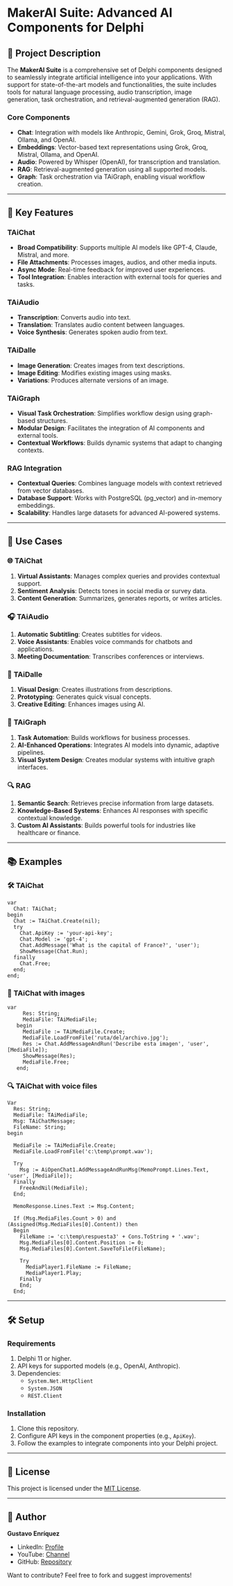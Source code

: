 
# MakerAI Suite: Advanced AI Components for Delphi


## 📌 Project Description

The **MakerAI Suite** is a comprehensive set of Delphi components designed to seamlessly integrate artificial intelligence into your applications. With support for state-of-the-art models and functionalities, the suite includes tools for natural language processing, audio transcription, image generation, task orchestration, and retrieval-augmented generation (RAG).

### Core Components

- **Chat**: Integration with models like Anthropic, Gemini, Grok, Groq, Mistral, Ollama, and OpenAI.
- **Embeddings**: Vector-based text representations using Grok, Groq, Mistral, Ollama, and OpenAI.
- **Audio**: Powered by Whisper (OpenAI), for transcription and translation.
- **RAG**: Retrieval-augmented generation using all supported models.
- **Graph**: Task orchestration via TAiGraph, enabling visual workflow creation.

---

## 🌟 Key Features

### TAiChat
- **Broad Compatibility**: Supports multiple AI models like GPT-4, Claude, Mistral, and more.
- **File Attachments**: Processes images, audios, and other media inputs.
- **Async Mode**: Real-time feedback for improved user experiences.
- **Tool Integration**: Enables interaction with external tools for queries and tasks.

### TAiAudio
- **Transcription**: Converts audio into text.
- **Translation**: Translates audio content between languages.
- **Voice Synthesis**: Generates spoken audio from text.

### TAiDalle
- **Image Generation**: Creates images from text descriptions.
- **Image Editing**: Modifies existing images using masks.
- **Variations**: Produces alternate versions of an image.

### TAiGraph
- **Visual Task Orchestration**: Simplifies workflow design using graph-based structures.
- **Modular Design**: Facilitates the integration of AI components and external tools.
- **Contextual Workflows**: Builds dynamic systems that adapt to changing contexts.

### RAG Integration
- **Contextual Queries**: Combines language models with context retrieved from vector databases.
- **Database Support**: Works with PostgreSQL (pg_vector) and in-memory embeddings.
- **Scalability**: Handles large datasets for advanced AI-powered systems.

---

## 🎯 Use Cases

### 🌐 **TAiChat**
1. **Virtual Assistants**: Manages complex queries and provides contextual support.
2. **Sentiment Analysis**: Detects tones in social media or survey data.
3. **Content Generation**: Summarizes, generates reports, or writes articles.

### 🎧 **TAiAudio**
1. **Automatic Subtitling**: Creates subtitles for videos.
2. **Voice Assistants**: Enables voice commands for chatbots and applications.
3. **Meeting Documentation**: Transcribes conferences or interviews.

### 🎨 **TAiDalle**
1. **Visual Design**: Creates illustrations from descriptions.
2. **Prototyping**: Generates quick visual concepts.
3. **Creative Editing**: Enhances images using AI.

### 🧩 **TAiGraph**
1. **Task Automation**: Builds workflows for business processes.
2. **AI-Enhanced Operations**: Integrates AI models into dynamic, adaptive pipelines.
3. **Visual System Design**: Creates modular systems with intuitive graph interfaces.

### 🔍 **RAG**
1. **Semantic Search**: Retrieves precise information from large datasets.
2. **Knowledge-Based Systems**: Enhances AI responses with specific contextual knowledge.
3. **Custom AI Assistants**: Builds powerful tools for industries like healthcare or finance.

---

## 📚 Examples

### 🛠️ TAiChat
```delphi
var
  Chat: TAiChat;
begin
  Chat := TAiChat.Create(nil);
  try
    Chat.ApiKey := 'your-api-key';
    Chat.Model := 'gpt-4';
    Chat.AddMessage('What is the capital of France?', 'user');
    ShowMessage(Chat.Run);
  finally
    Chat.Free;
  end;
end;
```

### 🧩 TAiChat with images
```delphi
var
     Res: String;
     MediaFile: TAiMediaFile;
   begin
     MediaFile := TAiMediaFile.Create;
     MediaFile.LoadFromFile('ruta/del/archivo.jpg');
     Res := Chat.AddMessageAndRun('Describe esta imagen', 'user', [MediaFile]);
     ShowMessage(Res);
     MediaFile.Free;
   end;
```

### 🔍 TAiChat with voice files
```delphi
Var
  Res: String;
  MediaFile: TAiMediaFile;
  Msg: TAiChatMessage;
  FileName: String;
begin

  MediaFile := TAiMediaFile.Create;
  MediaFile.LoadFromFile('c:\temp\prompt.wav');

  Try
    Msg := AiOpenChat1.AddMessageAndRunMsg(MemoPrompt.Lines.Text, 'user', [MediaFile]);
  Finally
    FreeAndNil(MediaFile);
  End;

  MemoResponse.Lines.Text := Msg.Content;

  If (Msg.MediaFiles.Count > 0) and (Assigned(Msg.MediaFiles[0].Content)) then
  Begin
    FileName := 'c:\temp\respuesta3' + Cons.ToString + '.wav';
    Msg.MediaFiles[0].Content.Position := 0;
    Msg.MediaFiles[0].Content.SaveToFile(FileName);

    Try
      MediaPlayer1.FileName := FileName;
      MediaPlayer1.Play;
    Finally
    End;
  End;

```

---

## 🛠️ Setup

### Requirements
1. Delphi 11 or higher.
2. API keys for supported models (e.g., OpenAI, Anthropic).
3. Dependencies:
   - `System.Net.HttpClient`
   - `System.JSON`
   - `REST.Client`

### Installation
1. Clone this repository.
2. Configure API keys in the component properties (e.g., `ApiKey`).
3. Follow the examples to integrate components into your Delphi project.

---

## 📜 License

This project is licensed under the [MIT License](LICENSE).

---

## 👤 Author

**Gustavo Enríquez**  
- LinkedIn: [Profile](https://www.linkedin.com/in/gustavo-enriquez-3937654a/)  
- YouTube: [Channel](https://www.youtube.com/@cimamaker3945)  
- GitHub: [Repository](https://github.com/gustavoeenriquez/)  

Want to contribute? Feel free to fork and suggest improvements!


